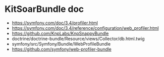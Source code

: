 # KitSoarBundle doc
- https://symfony.com/doc/3.4/profiler.html
- https://symfony.com/doc/3.4/reference/configuration/web_profiler.html
- https://github.com/KnpLabs/KnpSnappyBundle
- doctrine/doctrine-bundle/Resource/views/Collector/db.html.twig
- symfony/src/Symfony/Bundle/WebProfileBundle
- https://github.com/symfony/web-profiler-bundle